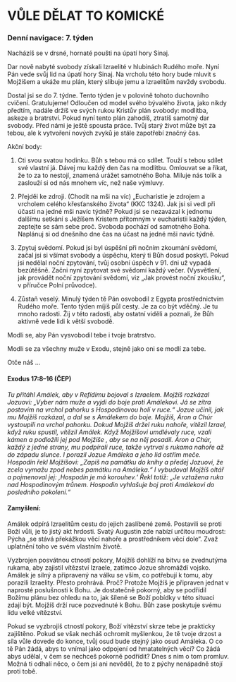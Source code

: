 # VŮLE DĚLAT TO KOMICKÉ

### Denní navigace: 7. týden

Nacházíš se v drsné, hornaté poušti na úpatí hory Sinaj.

Dar nově nabyté svobody získali Izraelité v hlubinách Rudého moře. Nyní Pán vede svůj lid na úpatí hory Sinaj. Na vrcholu této hory bude mluvit s Mojžíšem a ukáže mu plán, který slibuje jemu a Izraelitům navždy  svobodu.

Dostal jsi se do 7. týdne. Tento týden je v polovině tohoto duchovního cvičení. Gratulujeme! Odloučen od model svého bývalého života, jako nikdy předtím, nadále držíš ve svých rukou Kristův plán svobody: modlitba, askeze a bratrství. Pokud nyní tento plán zahodíš, ztratíš samotný dar svobody. Před námi je ještě spousta práce. Tvůj starý život může být za tebou, ale k vytvoření nových zvyků je stále zapotřebí značný čas.

Akční body:
1. Cti svou svatou hodinku. Bůh s tebou má co sdílet. Touží s tebou sdílet své vlastní já. Dávej mu každý den čas na modlitbu. Omlouvat se a říkat, že to za to nestojí, znamená urážet samotného Boha. Miluje nás tolik a zaslouží si od nás mnohem víc, než naše výmluvy.

2. Přejděi ke zdroji. (Chodit na mši na víc) „Eucharistie je zdrojem a vrcholem celého křesťanského života“ (KKC 1324). Jak jsi si vedl při účasti na jedné mši navíc týdně? Pokud jsi se nezavázal k jednomu dalšímu setkání s Ježíšem Kristem přítomným v eucharistii každý týden, zeptejte se sám sebe proč. Svoboda pochází od samotného Boha. Naplánuj si od dnešního dne čas na účast na jedné mši navíc týdně.

3. Zpytuj svědomí. Pokud jsi byl úspěšní při nočním zkoumání svědomí, začal jsi si všímat svobody a úspěchu, který ti Bůh dosud poskytl. Pokud jsi nedělal noční zpytování, tvůj osobní úspěch v 91. dni už vypadá bezútěšně. Začni nyní zpytovat své svědomí každý večer. (Vysvětlení, jak provádět noční zpytování svědomí, viz „Jak provést noční zkoušku“, v příručce Polní průvodce).

4. Zůstaň veselý. Minulý týden tě Pán osvobodil z Egypta prostřednictvím Rudého moře. Tento týden míjíš půl cesty. Je za co být vděčný. Je tu mnoho radosti. Žij v této radosti, aby ostatní viděli a poznali, že Bůh aktivně vede lidi k větší svobodě.  

Modli se, aby Pán vysvobodil tebe i tvoje bratrstvo.

Modli se za všechny muže v Exodu, stejně jako oni se modlí za tebe.

Otče náš …


#### Exodus 17:8–16 (ČEP)
*Tu přitáhl Amálek, aby v Refídimu bojoval s Izraelem. Mojžíš rozkázal Jozuovi: „Vyber nám muže a vyjdi do boje proti Amálekovi. Já se zítra postavím na vrchol pahorku s Hospodinovou holí v ruce.“ Jozue učinil, jak mu Mojžíš rozkázal, a dal se s Amálekem do boje. Mojžíš, Áron a Chúr vystoupili na vrchol pahorku. Dokud Mojžíš držel ruku nahoře, vítězil Izrael, když ruku spustil, vítězil Amálek. Když Mojžíšovi umdlévaly ruce, vzali kámen a podložili jej pod Mojžíše , aby se na něj posadil. Áron a Chúr, každý z jedné strany, mu podpírali ruce, takže vytrval s rukama nahoře až do západu slunce. I porazil Jozue Amáleka a jeho lid ostřím meče. Hospodin řekl Mojžíšovi: „Zapiš na památku do knihy a předej Jozuovi, že zcela vymažu zpod nebes památku na Amáleka.“ I vybudoval Mojžíš oltář a pojmenoval jej: ‚Hospodin je má korouhev.‘ Řekl totiž: „Je vztažena ruka nad Hospodinovým trůnem. Hospodin vyhlašuje boj proti Amálekovi do posledního pokolení.“*

#### Zamyšlení:
Amálek odpírá Izraelitům cestu do jejich zaslíbené země. Postavili se proti Boží vůli, je to jistý akt hrdosti. Svatý Augustin zde nabízí určitou moudrost: Pýcha „se stává překážkou věcí nahoře a prostředníkem věcí dole“. Zvaž uplatnění toho ve svém vlastním životě.

Vyzbrojen posvátnou ctností pokory, Mojžíš dohlíží na bitvu se zvednutýma rukama, aby zajistil vítězství Izraele, zatímco Jozue shromáždí vojsko. Amálek je silný a připravený na válku se vším, co potřebují k tomu, aby porazili Izraelity. Přesto prohrává. Proč? Protože Mojžíš je připraven jednat v naprosté poslušnosti k Bohu. Je dostatečně pokorný, aby se podřídil Božímu plánu bez ohledu na to, jak šílené se Boží pobídky v této situaci zdají být. Mojžíš drží ruce pozvednuté k Bohu. Bůh zase poskytuje svému lidu velké vítězství.

Pokud se vyzbrojíš ctností pokory, Boží vítězství skrze tebe je prakticky zajištěno. Pokud se však necháš ochromit myšlenkou, že tě tvoje drzost a síla vůle dovede do konce, tvůj osud bude stejný jako osud Amáleka. O co tě Pán žádá, abys to vnímal jako odpojení od hmatatelných věcí? Co žádá abys udělal, v čem se nechceš pokorně podřídit? Dnes s ním o tom promluv. Možná ti odhalí něco, o čem jsi ani nevěděl, že to z pýchy nenápadně stojí proti tobě.   
